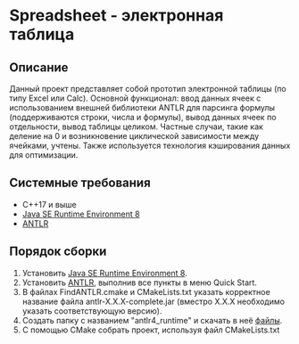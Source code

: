# Spreadsheet - электронная таблица

## Описание

Данный проект представляет собой прототип электронной таблицы (по типу Excel или Calc). Основной функционал: ввод данных ячеек с использованием внешней библиотеки ANTLR для парсинга формулы (поддерживаются строки, числа и формулы), вывод данных ячеек по отдельности, вывод таблицы целиком. Частные случаи, такие как деление на 0 и возникновение циклической зависимости между ячейками, учтены. Также используется технология кэширования данных для оптимизации.

## Системные требования

* C++17 и выше
* [Java SE Runtime Environment 8](https://www.oracle.com/java/technologies/javase-jre8-downloads.html)
* [ANTLR](https://www.antlr.org/)

## Порядок сборки
1. Установить [Java SE Runtime Environment 8](https://www.oracle.com/java/technologies/javase-jre8-downloads.html).
2. Установить [ANTLR](https://www.antlr.org/), выполнив все пункты в меню Quick Start.
3. В файлах FindANTLR.cmake и CMakeLists.txt указать корректное название файла antlr-X.X.X-complete.jar (вместро X.X.X необходимо указать соответствующую версию).
4. Создать папку с названием "antlr4_runtime" и скачать в неё [файлы](https://github.com/antlr/antlr4/tree/master/runtime/Cpp).
5. С помощью CMake собрать проект, используя файл CMakeLists.txt

